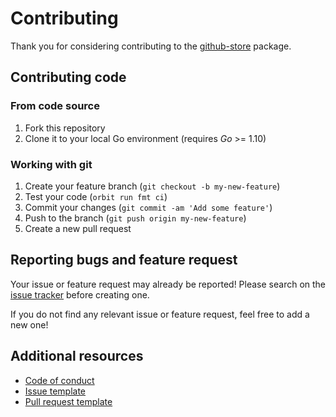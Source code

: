 # Contributing

Thank you for considering contributing to the [github-store](https://github.com/thegomachine/github-store) package. 

## Contributing code

### From code source

1. Fork this repository
2. Clone it to your local Go environment (requires *Go* >= 1.10)

### Working with git

1. Create your feature branch (`git checkout -b my-new-feature`)
2. Test your code (`orbit run fmt ci`)
3. Commit your changes (`git commit -am 'Add some feature'`)
4. Push to the branch (`git push origin my-new-feature`)
5. Create a new pull request

## Reporting bugs and feature request

Your issue or feature request may already be reported!
Please search on the [issue tracker](../../../issues) before creating one.

If you do not find any relevant issue or feature request, feel free to
add a new one!

## Additional resources

* [Code of conduct](CODE_OF_CONDUCT.md)
* [Issue template](ISSUE_TEMPLATE.md)
* [Pull request template](PULL_REQUEST_TEMPLATE.md)